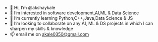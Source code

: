 - 👋 Hi, I’m @akshaykale
- 👀 I’m interested in software development,AI,ML & Data Science
- 🌱 I’m currently learning Python,C++,Java,Data Science & JS
- 💞️ I’m looking to collaborate on any AI, ML & DS projects in which I can sharpen my skills & knowledge 
- 📫 email me on akale0350@gmail.com

<!---
developer-akshaykale/developer-akshaykale is a ✨ special ✨ repository because its `README.md` (this file) appears on your GitHub profile.
You can click the Preview link to take a look at your changes.
--->

